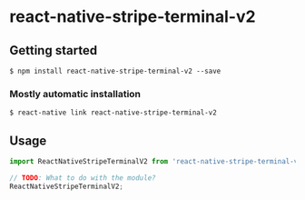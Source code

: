 # react-native-stripe-terminal-v2

## Getting started

`$ npm install react-native-stripe-terminal-v2 --save`

### Mostly automatic installation

`$ react-native link react-native-stripe-terminal-v2`

## Usage
```javascript
import ReactNativeStripeTerminalV2 from 'react-native-stripe-terminal-v2';

// TODO: What to do with the module?
ReactNativeStripeTerminalV2;
```
